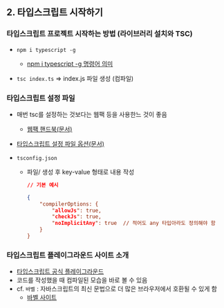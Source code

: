 ## 2. 타입스크립트 시작하기

### 타입스크립트 프로젝트 시작하는 방법 (라이브러리 설치와 TSC)

- `npm i typescript -g`

  - [npm i typescript -g 명령어 의미](https://joshua1988.github.io/webpack-guide/build/npm-module-install.html#npm-전역-설치)

- `tsc index.ts` ⇒ index.js 파일 생성 (컴파일)

  

### 타입스크립트 설정 파일

- 매번 tsc를 설정하는 것보다는 웹팩 등을 사용한느 것이 좋음

  - [웹팩 핸드북(문서)](https://joshua1988.github.io/webpack-guide/)

- [타입스크립트 설정 파일 옵션(문서)](https://www.typescriptlang.org/docs/handbook/compiler-options.html)

- `tsconfig.json`

  - 파일/ 생성 후 key-value 형태로 내용 작성

    ```json
    // 기본 예시
    
    {
    	"compilerOptions: {
    		"allowJs": true,
    		"checkJs": true,
    		"noImplicitAny": true  // 적어도 any 타입아라도 정의해야 함
    	}
    }
    ```



### 타입스크립트 플레이그라운드 사이트 소개

- [타입스크립트 공식 플레이그라운드](https://www.typescriptlang.org/play)
- 코드를 작성했을 때 컴파일된 모습을 바로 볼 수 있음
- cf. `바벨` : 자바스크립트의 최신 문법으로 더 많은 브라우저에서 호환될 수 있게 함
  - [바벨 사이트](https://babeljs.io/)